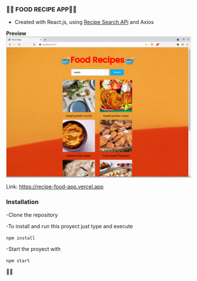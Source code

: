 ### 🧆🥘 FOOD RECIPE APP🥘🧆 

- Created with React.js, using [Recipe Search APi][1] and Axios

**Preview**
![Food App](Food-App.png "Food App")

Link: https://recipe-food-app.vercel.app
### Installation

-Clone the repository

-To install and run this proyect just type and execute

`npm install`

-Start the proyect with

`npm start`

👩‍💻




[1]: https://developer.edamam.com/edamam-docs-recipe-api "Recipe Search API "